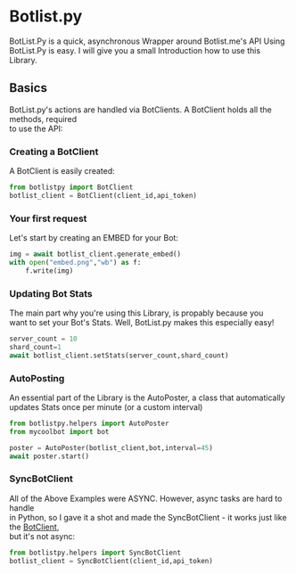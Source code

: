 # Botlist.py
BotList.Py is a quick, asynchronous Wrapper around Botlist.me's API
Using BotList.Py is easy. I will give you a small Introduction how to use this Library.  

## Basics

BotList.py's actions are handled via BotClients. A BotClient holds all the methods, required  
to use the API:

### Creating a BotClient
A BotClient is easily created:
```py
from botlistpy import BotClient
botlist_client = BotClient(client_id,api_token)
```

### Your first request
Let's start by creating an EMBED for your Bot:
```py
img = await botlist_client.generate_embed()
with open("embed.png","wb") as f:
    f.write(img)
```

### Updating Bot Stats
The main part why you're using this Library, is propably because you  
want to set your Bot's Stats. Well, BotList.py makes this especially easy!

```py
server_count = 10
shard_count=1
await botlist_client.setStats(server_count,shard_count)
```

### AutoPosting
An essential part of the Library is the AutoPoster, a class that automatically updates Stats once per minute (or a custom interval)

```py
from botlistpy.helpers import AutoPoster
from mycoolbot import bot

poster = AutoPoster(botlist_client,bot,interval=45)
await poster.start()
```

### SyncBotClient
All of the Above Examples were ASYNC. However, async tasks are hard to handle  
in Python, so I gave it a shot and made the SyncBotClient - it works just like the [BotClient](#creating-a-botclient),  
but it's not async:

```py
from botlistpy.helpers import SyncBotClient
botlist_client = SyncBotClient(client_id,api_token)
```